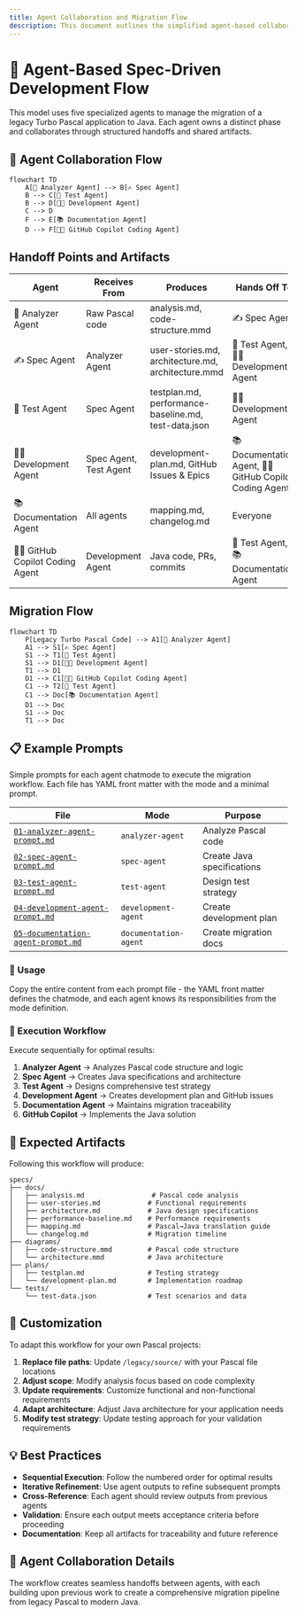 ```yaml
---
title: Agent Collaboration and Migration Flow
description: This document outlines the simplified agent-based collaboration model for Spec-Driven Development, detailing responsibilities, handovers, and the migration process from Turbo Pascal to Java.
---
```


# 🧠 Agent-Based Spec-Driven Development Flow

This model uses five specialized agents to manage the migration of a legacy Turbo Pascal application to Java. Each agent owns a distinct phase and collaborates through structured handoffs and shared artifacts.

## 📌 Agent Collaboration Flow

```mermaid
flowchart TD
    A[🧠 Analyzer Agent] --> B[✍️ Spec Agent]
    B --> C[🧪 Test Agent]
    B --> D[🧑‍💻 Development Agent]
    C --> D
    F --> E[📚 Documentation Agent]
    D --> F[👨‍💻 GitHub Copilot Coding Agent]
```

## Handoff Points and Artifacts

| Agent | Receives From | Produces | Hands Off To | Communication Format |
|-------|---------------|----------|--------------|---------------------|
| 🧠 Analyzer Agent | Raw Pascal code | analysis.md, code-structure.mmd | ✍️ Spec Agent | Markdown, Mermaid |
| ✍️ Spec Agent | Analyzer Agent | user-stories.md, architecture.md, architecture.mmd | 🧪 Test Agent, 🧑‍💻 Development Agent | Markdown |
| 🧪 Test Agent | Spec Agent | testplan.md, performance-baseline.md, test-data.json | 🧑‍💻 Development Agent | Markdown |
| 🧑‍💻 Development Agent | Spec Agent, Test Agent | development-plan.md, GitHub Issues & Epics | 📚 Documentation Agent, 👨‍💻 GitHub Copilot Coding Agent | Markdown, GitHub |
| 📚 Documentation Agent | All agents | mapping.md, changelog.md | Everyone | Markdown |
| 👨‍💻 GitHub Copilot Coding Agent | Development Agent | Java code, PRs, commits | 🧪 Test Agent, 📚 Documentation Agent | GitHub Issues & PRs |

## Migration Flow

```mermaid
flowchart TD
    P[Legacy Turbo Pascal Code] --> A1[🧠 Analyzer Agent]
    A1 --> S1[✍️ Spec Agent]
    S1 --> T1[🧪 Test Agent]
    S1 --> D1[🧑‍💻 Development Agent]
    T1 --> D1
    D1 --> C1[👨‍💻 GitHub Copilot Coding Agent]
    C1 --> T2[🧪 Test Agent]
    C1 --> Doc[📚 Documentation Agent]
    D1 --> Doc
    S1 --> Doc
    T1 --> Doc
```

## 📋 Example Prompts

Simple prompts for each agent chatmode to execute the migration workflow. Each file has YAML front matter with the mode and a minimal prompt.

| File | Mode | Purpose |
|------|------|---------|
| [`01-analyzer-agent-prompt.md`](example-prompts/01-analyzer-agent-prompt.md) | `analyzer-agent` | Analyze Pascal code |
| [`02-spec-agent-prompt.md`](example-prompts/02-spec-agent-prompt.md) | `spec-agent` | Create Java specifications |
| [`03-test-agent-prompt.md`](example-prompts/03-test-agent-prompt.md) | `test-agent` | Design test strategy |
| [`04-development-agent-prompt.md`](example-prompts/04-development-agent-prompt.md) | `development-agent` | Create development plan |
| [`05-documentation-agent-prompt.md`](example-prompts/05-documentation-agent-prompt.md) | `documentation-agent` | Create migration docs |

### 🎯 Usage
Copy the entire content from each prompt file - the YAML front matter defines the chatmode, and each agent knows its responsibilities from the mode definition.

### 🚀 Execution Workflow
Execute sequentially for optimal results:

1. **Analyzer Agent** → Analyzes Pascal code structure and logic
2. **Spec Agent** → Creates Java specifications and architecture  
3. **Test Agent** → Designs comprehensive test strategy
4. **Development Agent** → Creates development plan and GitHub issues
5. **Documentation Agent** → Maintains migration traceability
6. **GitHub Copilot** → Implements the Java solution

## 📁 Expected Artifacts

Following this workflow will produce:

```
specs/
├── docs/
│   ├── analysis.md                 # Pascal code analysis
│   ├── user-stories.md            # Functional requirements
│   ├── architecture.md            # Java design specifications
│   ├── performance-baseline.md    # Performance requirements
│   ├── mapping.md                 # Pascal→Java translation guide
│   └── changelog.md               # Migration timeline
├── diagrams/
│   ├── code-structure.mmd         # Pascal code structure
│   └── architecture.mmd           # Java architecture
├── plans/
│   ├── testplan.md                # Testing strategy
│   └── development-plan.md        # Implementation roadmap
└── tests/
    └── test-data.json             # Test scenarios and data
```

## 🎨 Customization

To adapt this workflow for your own Pascal projects:

1. **Replace file paths**: Update `/legacy/source/` with your Pascal file locations
2. **Adjust scope**: Modify analysis focus based on code complexity
3. **Update requirements**: Customize functional and non-functional requirements
4. **Adapt architecture**: Adjust Java architecture for your application needs
5. **Modify test strategy**: Update testing approach for your validation requirements

## 💡 Best Practices

- **Sequential Execution**: Follow the numbered order for optimal results
- **Iterative Refinement**: Use agent outputs to refine subsequent prompts
- **Cross-Reference**: Each agent should review outputs from previous agents
- **Validation**: Ensure each output meets acceptance criteria before proceeding
- **Documentation**: Keep all artifacts for traceability and future reference

## 🔄 Agent Collaboration Details

The workflow creates seamless handoffs between agents, with each building upon previous work to create a comprehensive migration pipeline from legacy Pascal to modern Java.
